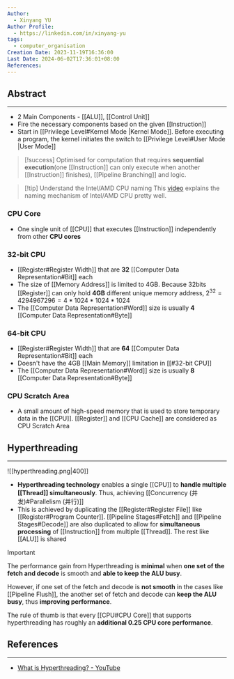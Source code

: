 ```yaml
---
Author:
  - Xinyang YU
Author Profile:
  - https://linkedin.com/in/xinyang-yu
tags:
  - computer_organisation
Creation Date: 2023-11-19T16:36:00
Last Date: 2024-06-02T17:36:01+08:00
References: 
---
```

## Abstract
---
- 2 Main Components - [[ALU]],  [[Control Unit]]
- Fire the necessary components based on the given [[Instruction]]
- Start in [[Privilege Level#Kernel Mode |Kernel Mode]]. Before executing a program, the kernel initiates the switch to [[Privilege Level#User Mode |User Mode]]

>[!success] 
> Optimised for computation that requires **sequential execution**(one [[Instruction]] can only execute when another [[Instruction]] finishes), [[Pipeline Branching]] and logic.

>[!tip] Understand the Intel/AMD CPU naming
> This [video](https://youtu.be/EVMLQV9tH6A?si=lqBgxcYwvPYD5BUx) explains the naming mechanism of Intel/AMD CPU pretty well.

### CPU Core
- One single unit of [[CPU]] that executes [[Instruction]] independently from other **CPU cores**

### 32-bit CPU
- [[Register#Register Width]] that are **32** [[Computer Data Representation#Bit]] each
- The size of [[Memory Address]] is limited to 4GB. Because 32bits [[Register]] can only hold **4GB** different unique memory address, $2^{32} = 4294967296 =  4 * 1024 * 1024 * 1024$
- The [[Computer Data Representation#Word]] size is usually **4** [[Computer Data Representation#Byte]]

### 64-bit CPU
- [[Register#Register Width]] that are **64** [[Computer Data Representation#Bit]] each
- Doesn't have the 4GB [[Main Memory]] limitation in [[#32-bit CPU]]
- The [[Computer Data Representation#Word]] size is usually **8** [[Computer Data Representation#Byte]]

### CPU Scratch Area
- A small amount of high-speed memory that is used to store temporary data in the [[CPU]]. [[Register]] and [[CPU Cache]] are considered as CPU Scratch Area 


## Hyperthreading
---

![[hyperthreading.png|400]]

- **Hyperthreading technology** enables a single [[CPU]] to **handle multiple [[Thread]] simultaneously**. Thus, achieving [[Concurrency (并发)#Parallelism (并行)]] 
- This is achieved by duplicating the [[Register#Register File]] like [[Register#Program Counter]]. [[Pipeline Stages#Fetch]] and [[Pipeline Stages#Decode]] are also duplicated to allow for **simultaneous processing** of [[Instruction]] from multiple [[Thread]]. The rest like [[ALU]] is shared

>[!important]
> The performance gain from Hyperthreading is **minimal** when **one set of the fetch and decode** is smooth and **able to keep the ALU busy**. 
> 
> However, if one set of the fetch and decode is **not smooth** in the cases like [[Pipeline Flush]], the another set of fetch and decode can **keep the ALU busy**, thus **improving performance**.
> 
> The rule of thumb is that every [[CPU#CPU Core]] that supports hyperthreading has roughly an **additional $0.25$ CPU core performance**.




## References
---
- [What is Hyperthreading? - YouTube](https://www.youtube.com/watch?v=mSZpDF-zUoI)